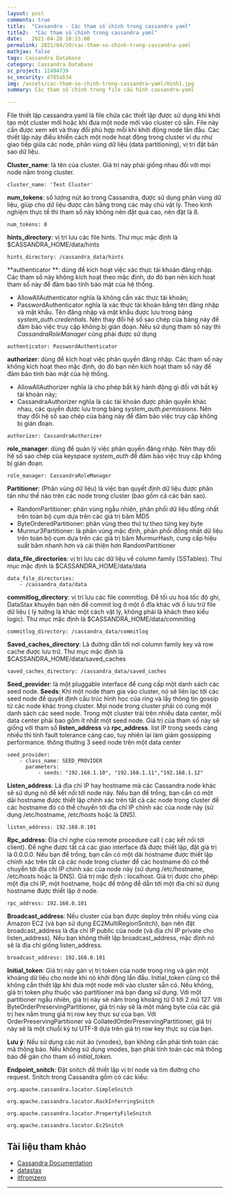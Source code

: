 ```yaml
---
layout: post
comments: true
title:  "Cassandra - Các tham số chính trong cassandra yaml"
title2:  "Các tham số chính trong cassandra yaml"
date:   2021-04-20 10:15:00
permalink: 2021/04/20/cac-tham-so-chinh-trong-cassandra-yaml
mathjax: false
tags: Cassandra Database
category: Cassandra Database
sc_project: 12494739
sc_security: d785a534
img: /assets/cac-tham-so-chinh-trong-cassandra-yaml/Hinh1.jpg
summary: Các tham số chính trong file cấu hình cassandra-yaml

---
```


File thiết lập cassandra.yaml là file chứa các thiết lập được sử dụng khi khởi tạo một cluster mới hoặc khi đưa một node mới vào cluster có sẵn. File này cần được xem xét và thay đổi phù hợp mỗi khi khởi động node lần đầu. Các thiết lập này điều khiển cách một node hoạt động trong cluster ví dụ như giao tiếp giữa các node, phân vùng dữ liệu (data partitioning), vị trí đặt bản sao dữ liệu.

**Cluster_name**: là tên của cluster. Giá trị này phải giống nhau đối với mọi node nằm trong cluster.

```
cluster_name: 'Test Cluster'
```

**num_tokens**: số lượng nút ảo trong Cassandra, được sử dụng phân vùng dữ liệu, giúp cho dữ liệu được cân bằng trong các máy chủ vật lý. Theo kinh nghiệm thực tế thì tham số này không nên đặt quá cao, nên đặt là 8.


```
num_tokens: 8
```

**hints_directory**: vị trí lưu các file hints. Thư mục mặc định là $CASSANDRA_HOME/data/hints
```
hints_directory: /cassandra_data/hints
```

**authenticator **: dùng để kích hoạt việc xác thực tài khoản đăng nhập. Các tham số này không kích hoạt theo mặc định, do đó bạn nên kích hoạt tham số này để đảm bảo tính bảo mật của hệ thống.
- AllowAllAuthenticator nghĩa là không cần xác thực tài khoản;
- PasswordAuthenticator nghĩa là xác thực tài khoản bằng tên đăng nhập và mật khẩu. Tên đăng nhập và mật khẩu được lưu trong bảng *system_auth.credentials*. Nên thay đổi hệ số sao chép của bảng này để đảm bảo việc truy cập không bị gián đoạn. Nếu sử dụng tham số này thì *CassandraRoleManager* cũng phải được sử dụng

```
authenticator: PasswordAuthenticator
```

**authorizer**: dùng để kích hoạt việc phân quyền đăng nhập. Các tham số này không kích hoạt theo mặc định, do đó bạn nên kích hoạt tham số này để đảm bảo tính bảo mật của hệ thống.
- AllowAllAuthorizer nghĩa là cho phép bất kỳ hành động gì đối với bất kỳ tài khoản này;
- CassandraAuthorizer nghĩa là các tài khoản được phân quyền khác nhau, các quyền được lưu trong bảng *system_auth.permissions*. Nên thay đổi hệ số sao chép của bảng này để đảm bảo việc truy cập không bị gián đoạn.

```
authorizer: CassandraAuthorizer
```

**role_manager**: dùng để quản lý việc phân quyền đăng nhập. Nên thay đổi hệ số sao chép của keyspace *system_auth* để đảm bảo việc truy cập không bị gián đoạn.

```
role_manager: CassandraRoleManager
```

**Partitioner**: (Phân vùng dữ liệu) là việc bạn quyết định dữ liệu được phân tán như thế nào trên các node trong cluster (bao gồm cả các bản sao).
- RandomPartitioner: phân vùng ngẫu nhiên, phân phối dữ liệu đồng nhất trên toàn bộ cụm dựa trên các giá trị băm MD5
- ByteOrderedPartitioner: phân vùng theo thứ tự theo từng key byte
- Murmur3Partitioner: là phân vùng mặc định, phân phối đồng nhất dữ liệu trên toàn bộ cụm dựa trên các giá trị băm MurmurHash, cung cấp hiệu suất băm nhanh hơn và cải thiện hơn RandomPartitioner

**data_file_directories**: vị trí lưu các dữ liệu về column family (SSTables). Thư mục mặc định là $CASSANDRA_HOME/data/data
```
data_file_directories:
    - /cassandra_data/data
```

**commitlog_directory**: vị trí lưu các file commitlog. Để tối ưu hoá tốc độ ghi, DataStax khuyên bạn nên để commit log ở một ổ đĩa khác với ổ lưu trữ file dữ liệu ( lý tưởng là khác một cách vật lý, không phải là khách theo kiểu logic). Thư mục mặc định là $CASSANDRA_HOME/data/commitlog
```
commitlog_directory: /cassandra_data/commitlog
```


**Saved_caches_directory**: Là đường dẫn tới nơi column family key và row cache được lưu trữ. Thư mục mặc định là $CASSANDRA_HOME/data/saved_caches
```
saved_caches_directory: /cassandra_data/saved_caches
```

**Seed_provider**: là một pluggable interface để cung cấp một danh sách các seed node.
**Seeds**: Khi một node tham gia vào cluster, nó sẽ liên lạc tới các seed node để quyết định cấu trúc hình học của ring và lấy thông tin gossip từ các node khác trong cluster. Mọi node trong cluster phải có cùng một danh sách các seed node. Trong một cluster trải trên nhiều data center, mỗi data center phải bao gồm ít nhất một seed node. Giá trị của tham số này sẽ giống với tham số **listen_address** và **rpc_address**. list IP trong seeds càng nhiều thì tính fault tolerance càng cao, tuy nhiên lại làm giảm gossipping performance. thông thường 3 seed node trên một data center

```
seed_provider:
    - class_name: SEED_PROVIDER
      parameters:
          - seeds: "192.168.1.10", "192.168.1.11","192.168.1.12"
```

**Listen_address**: Là địa chỉ IP hay hostname mà các Cassandra node khác sẽ sử dụng nó để kết nối tới node này. Nếu bạn để trống, bạn cần có một dải hostname được thiết lập chính xác trên tất cả các node trong cluster để các hostname đó có thể chuyển tới địa chỉ IP chính xác của node này (sử dụng /etc/hostname, /etc/hosts hoặc là DNS).

```
listen_address: 192.168.0.101
```

**Rpc_address**: Địa chỉ nghe của remote procedure call ( các kết nối tới client). Để nghe được tất cả các giao interface đã được thiết lập, đặt giá trị là 0.0.0.0. Nếu bạn để trống, bạn cần có một dải hostname được thiết lập chính xác trên tất cả các node trong cluster để các hostname đó có thể chuyển tới địa chỉ IP chính xác của node này (sử dụng /etc/hostname, /etc/hosts hoặc là DNS). Giá trị mặc định : localhost. Giá trị được cho phép: một địa chỉ IP, một hostname, hoặc để trông để dẫn tới một địa chỉ sử dụng hostname được thiết lập ở node.

```
rpc_address: 192.168.0.101
```

**Broadcast_address**: Nếu cluster của bạn được deploy trên nhiều vùng của Amazon EC2 (và bạn sử dụng EC2MultiRegionSnitch), bạn nên đặt broadcast_address là địa chỉ IP public của node (và địa chỉ IP private cho listen_address). Nếu bạn không thiết lập broadcast_address, mặc định nó sẽ là địa chỉ giống listen_address.

```
broadcast_address: 192.168.0.101
```

**Initial_token**: Giá trị này gán vị trị token của node trong ring và gán một khoảng dữ liệu cho node khi nó khởi động lần đầu. Initial_token cũng có thể không cần thiết lập khi đưa một node mới vào cluster sẵn có. Nếu không, giá trị token phụ thuộc vào partitioner mà bạn đang sử dụng. Với một partitioner ngẫu nhiên, giá trị này sẽ nằm trong khoảng từ 0 tới 2 mũ 127. Với ByteOrderPreservingPartitioner, giá trị này sẽ là một mảng byte của các giá trị hex nằm trong giá trị row key thực sự của bạn. Với OrderPreservingPartitioner và CollatedOrderPreservingPartitioner, giá trị này sẽ là một chuỗi ký tự UTF-8 dựa trên giá trị row key thực sự của bạn.

**Lưu ý**: Nếu sử dụng các nút ảo (vnodes), bạn không cần phải tính toán các mã thông báo. Nếu không sử dụng vnodes, bạn phải tính toán các mã thông báo để gán cho tham số *initial_token*.

**Endpoint_snitch**: Đặt snitch để thiết lập vị trí node và tìm đường cho request. Snitch trong Cassandra gồm có các kiểu:

```
org.apache.cassandra.locator.SimpleSnitch

org.apache.cassandra.locator.RackInferringSnitch

org.apache.cassandra.locator.PropertyFileSnitch

org.apache.cassandra.locator.Ec2Snitch
```



## Tài liệu tham khảo
- [Cassandra Documentation](https://cassandra.apache.org/doc/latest/configuration/cass_yaml_file.html)
- [datastax](https://docs.datastax.com/en/cassandra-oss/3.0/cassandra/configuration/configCassandra_yaml.html)
- [itfromzero](https://itfromzero.com/database/cassandra/cassandra-yaml-va-nodetool-utility-trong-cassandra.html)


---